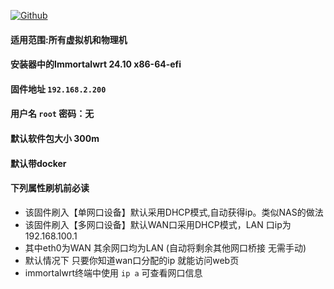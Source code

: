 [![Github](https://img.shields.io/badge/Release文件可在国内加速站下载-FC7C0D?logo=github&logoColor=fff&labelColor=000&style=for-the-badge)](https://wkdaily.cpolar.top/archives/1) 

#### 适用范围:所有虚拟机和物理机
#### 安装器中的Immortalwrt 24.10 x86-64-efi
#### 固件地址 `192.168.2.200`
#### 用户名 `root` 密码：无
#### 默认软件包大小 300m 
#### 默认带docker
#### 下列属性刷机前必读

- 该固件刷入【单网口设备】默认采用DHCP模式,自动获得ip。类似NAS的做法
- 该固件刷入【多网口设备】默认WAN口采用DHCP模式，LAN 口ip为 192.168.100.1
- 其中eth0为WAN 其余网口均为LAN (自动将剩余其他网口桥接 无需手动)
- 默认情况下 只要你知道wan口分配的ip 就能访问web页
- immortalwrt终端中使用 `ip a` 可查看网口信息 
